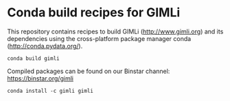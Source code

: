 # Conda build recipes for GIMLi

This repository contains recipes to build GIMLi (http://www.gimli.org) and its
dependencies using the cross-platform package manager conda
(http://conda.pydata.org/).

```
conda build gimli
```

Compiled packages can be found on our Binstar channel:
https://binstar.org/gimli

```
conda install -c gimli gimli
```
